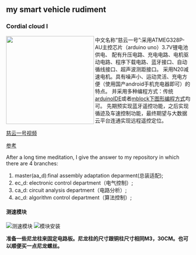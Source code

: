 ## my smart vehicle rudiment

### Cordial cloud I
<img src="https://raw.githubusercontent.com/wiki/teddyand/balance-vehicle/images/6c9990bbb34dbef5195f69ad20ca183b64601277/completeness.jpg" align="left" height="240" width="240" >


中文名称“慈云一号”:采用ATMEG328P-AU主控芯片（arduino uno）3.7V锂电池供电、 配有升压电路、充电电路、电机驱动电路、程序下载电路、蓝牙接口、自动循线接口、超声波测距接口。
采用N20减速电机。具有噪声小、运动灵活、充电方便（使用国产android手机充电器即可）的特点。
并采用多种编程方式：传统[arduinoIDE](https://www.arduino.cc/en/guide/windows)或者[mblock下图形编程方式](https://mblock.makeblock.com/en-us/download/)均可。
先期预实现蓝牙遥控功能，之后实现循迹及车速控制功能，最终期望与大数据云平台连通实现远程遥控定位。

[慈云一号视频](https://mp.weixin.qq.com/s/lyUVf8Sz5LZWG-8bcWuVLQ) 

[参考](https://www.instructables.com/%E8%87%AA%E9%80%A0%E4%BD%A0%E7%9A%84Arduino-UNO%E6%9D%BF/)

After a long time meditation, I give the answer to my repository in which there are 4 branches:
1. master(aa_d):final assembly adaptation deparment(总装适配);
2. ec_d: electronic control department（电气控制）;
3. ca_d: circuit analysis department（电路分析）;
4. ac_d: algorithm control department（算法控制）;

#### 测速模块
![测速模块](https://cbu01.alicdn.com/img/ibank/2019/164/157/10319751461_642346158.310x310.jpg)
![模块安装](https://www.guyuehome.com/Uploads/wp/2020/11/56.png)

**准备一些尼龙柱来固定电路板。尼龙柱的尺寸跟铜柱尺寸相同M3，30CM。也可以顺便买一点尼龙螺丝。**

